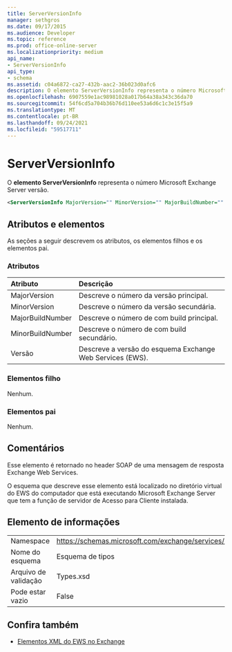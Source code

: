 ```yaml
---
title: ServerVersionInfo
manager: sethgros
ms.date: 09/17/2015
ms.audience: Developer
ms.topic: reference
ms.prod: office-online-server
ms.localizationpriority: medium
api_name:
- ServerVersionInfo
api_type:
- schema
ms.assetid: c04a6872-ca27-432b-aac2-36b023d0afc6
description: O elemento ServerVersionInfo representa o número Microsoft Exchange Server versão.
ms.openlocfilehash: 6907559e1ac98981028a017b64a38a343c36da70
ms.sourcegitcommit: 54f6cd5a704b36b76d110ee53a6d6c1c3e15f5a9
ms.translationtype: MT
ms.contentlocale: pt-BR
ms.lasthandoff: 09/24/2021
ms.locfileid: "59517711"
---
```

# <a name="serverversioninfo"></a>ServerVersionInfo

O **elemento ServerVersionInfo** representa o número Microsoft Exchange Server versão. 
  
```xml
<ServerVersionInfo MajorVersion="" MinorVersion="" MajorBuildNumber="" MinorBuildNumber="" Version="" />
```

## <a name="attributes-and-elements"></a>Atributos e elementos

As seções a seguir descrevem os atributos, os elementos filhos e os elementos pai.
  
### <a name="attributes"></a>Atributos

|**Atributo**|**Descrição**|
|:-----|:-----|
|MajorVersion  <br/> |Descreve o número da versão principal.  <br/> |
|MinorVersion  <br/> |Descreve o número da versão secundária.  <br/> |
|MajorBuildNumber  <br/> |Descreve o número de com build principal.  <br/> |
|MinorBuildNumber  <br/> |Descreve o número de com build secundário.  <br/> |
|Versão  <br/> |Descreve a versão do esquema Exchange Web Services (EWS).  <br/> |
   
### <a name="child-elements"></a>Elementos filho

Nenhum.
  
### <a name="parent-elements"></a>Elementos pai

Nenhum.
  
## <a name="remarks"></a>Comentários

Esse elemento é retornado no header SOAP de uma mensagem de resposta Exchange Web Services.
  
O esquema que descreve esse elemento está localizado no diretório virtual do EWS do computador que está executando Microsoft Exchange Server que tem a função de servidor de Acesso para Cliente instalada. 
  
## <a name="element-information"></a>Elemento de informações

|||
|:-----|:-----|
|Namespace  <br/> |https://schemas.microsoft.com/exchange/services/2006/types  <br/> |
|Nome do esquema  <br/> |Esquema de tipos  <br/> |
|Arquivo de validação  <br/> |Types.xsd  <br/> |
|Pode estar vazio  <br/> |False  <br/> |
   
## <a name="see-also"></a>Confira também



- [Elementos XML do EWS no Exchange](ews-xml-elements-in-exchange.md)

